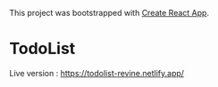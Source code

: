 This project was bootstrapped with [Create React App](https://github.com/facebook/create-react-app).

# TodoList

Live version : https://todolist-revine.netlify.app/
